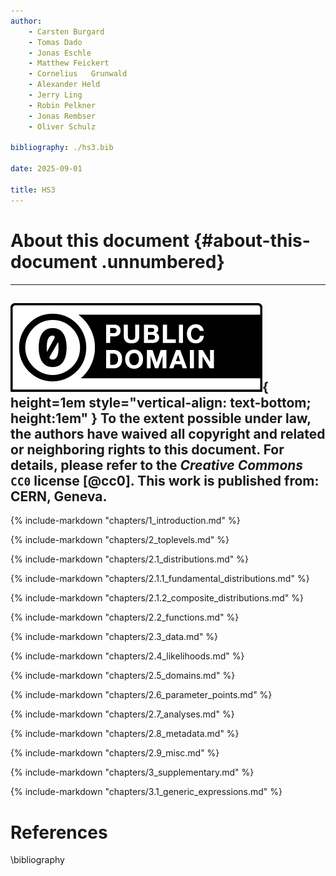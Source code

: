 ```yaml
--- 
author: 
    - Carsten Burgard
    - Tomas Dado
    - Jonas Eschle
    - Matthew Feickert
    - Cornelius   Grunwald
    - Alexander Held
    - Jerry Ling
    - Robin Pelkner
    - Jonas Rembser
    - Oliver Schulz

bibliography: ./hs3.bib 

date: 2025-09-01

title: HS3
---
```


# About this document {#about-this-document .unnumbered} 
  ------------------------------------------ 
  ![image](images/cc0.png){ height=1em style="vertical-align: text-bottom; height:1em" }  To the extent possible under law, the authors have waived all 
  copyright and related or neighboring rights to this document. For details, 
  please refer to the *Creative Commons* `CC0` license [@cc0]. 
  This work is published from: CERN, Geneva. 
  ------------------------------------------
 
{% include-markdown "chapters/1_introduction.md" %}

{% include-markdown "chapters/2_toplevels.md" %}

{% include-markdown "chapters/2.1_distributions.md" %}

{% include-markdown "chapters/2.1.1_fundamental_distributions.md" %}

{% include-markdown "chapters/2.1.2_composite_distributions.md" %}

{% include-markdown "chapters/2.2_functions.md" %}

{% include-markdown "chapters/2.3_data.md" %}

{% include-markdown "chapters/2.4_likelihoods.md" %}

{% include-markdown "chapters/2.5_domains.md" %}

{% include-markdown "chapters/2.6_parameter_points.md" %}

{% include-markdown "chapters/2.7_analyses.md" %}

{% include-markdown "chapters/2.8_metadata.md" %}

{% include-markdown "chapters/2.9_misc.md" %}

{% include-markdown "chapters/3_supplementary.md" %}

{% include-markdown "chapters/3.1_generic_expressions.md" %}

# References 
\bibliography
